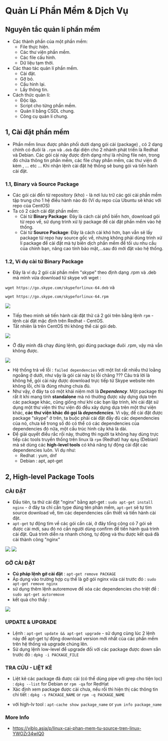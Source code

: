 # Quản Lí Phần Mềm & Dịch Vụ
## Nguyên tắc quản lí phần mềm
* Các thành phần của một phần mềm:
  - File thực hiện.
  - Các thư viện phần mềm.
  - Các file cấu hình.
  - Dữ liệu tạm thời.
* Các thao tác quản lí phần mềm.
  - Cài đặt.
  - Gỡ bỏ.
  - Cấu hình lại.
  - Lấy thông tin.
* Cách thức quản lí:
  - Độc lập.
  - Script cho từng phần mềm.
  - Quản lí bằng CSDL chung.
  - Công cụ quản lí chung.
## 1, Cài đặt phần mềm
* Phần mềm linux được phân phối dưới dạng gói cài (package) , có 2 dạng chính có đuôi là `.rpm` và `.deb` đại diện cho 2 nhánh phát triển là Redhat và Debian. Các gói cài này được định dạng như là những file nén, trong đó chứa thông tin phần mềm, các file chạy phần mềm, các thư viện đi kèm , ... etc ... Khi nhận lệnh cài đặt hệ thống sẽ bung gói và tiến hành cài đặt.
### 1.1, Binary và Source Package
* Các gói cài đến từ repository (kho) - là nơi lưu trữ các gói cài phần mềm tập trung cho 1 hệ điều hành nào đó (Ví dụ repo của Ubuntu sẽ khác với repo của CentOS)
* Ta có 2 cách cài đặt phần mềm:
  - Cài từ **Binary Package**: Đây là cách cài phổ biến hơn, download gói từ repo về, sử dụng trình xử lý package để cài đặt phần mềm vào hệ thống.
  - Cài từ **Source Package**: Đây là cách cài khó hơn, bạn vẫn sẽ lấy package từ repo hay source gốc về, nhưng không phải dùng trình xử lí package để cài đặt mà tự biên dịch phần mềm để tối ưu nhu cầu của chính bạn, nâng cao tính bảo mật,...sau đó mới đặt vào hệ thống.
### 1.2, Ví dụ cài từ Binary Package
- Đây là ví dụ 2 gói cài phần mềm "skype" theo định dạng .rpm và .deb mà mình vừa download từ skype với wget :
 
 ```` wget https://go.skype.com/skypeforlinux-64.deb ```` và
 
 ```` wget https://go.skype.com/skypeforlinux-64.rpm ````
 
  <img src="https://github.com/tulha161/linux/blob/main/images/09.03.png">
 
 - Tiếp theo mình sẽ tiến hành cài đặt thử cả 2 gói trên bằng lệnh ````rpm```` - lệnh cài đặt mặc định trên Redhat - CentOS.
 - Tất nhiên là trên CentOS thì không thể cài gói deb.
 <img src="https://github.com/tulha161/linux/blob/main/images/09.04.png">
 
 - Ở đây mình đã chạy đúng lệnh, gọi đúng package đuôi .rpm, vậy mà vẫn không được.
 
 <img src="https://github.com/tulha161/linux/blob/main/images/09.05.png">
 
 - Hệ thống trả về lỗi : ````failed dependencies```` với một list rất nhiều thứ loằng ngoằng ở dưới, như vậy là gói cài này bị lỗi chăng ??? Câu trả lời là không hề, gói cài này được download trực tiếp từ Skype website nên không lỗi, chỉ là đúng nhưng chưa đủ.
 - Như vậy, ở đây ta có một khái niệm mới là ***Dependency***. Một package thì rất ít khi mang tính **standalone** mà nó thường được xây dựng dựa trên các package khác, cũng giống như khi các bạn lập trình, khi cài đặt sử dụng một thư viện thì thư viện đó đều xây dựng dựa trên một thư viện khác, **các thư viện khác đó gọi là *dependencies***. Vì vậy, để cài đặt được package "skype" ở trên, ta buộc phải cài đặt đầy đủ các dependencies của nó, chưa kể trong số đó có thể có các dependencies của dependencies đó nữa, một cấu trúc hình cây khá là dài. 
 - Để giải quyết điều rắc rối này, thường thì người ta không hay dùng trực tiếp các tools truyền thống trên linux là ````rpm```` (Redhat) hay ````dpkg```` (Debian) mà sẽ dùng các **high-level tools** có khả năng tự động cài đặt các dependencies luôn. Ví dụ như: 
 	- Redhat : yum, dnf
 	- Debian : apt, apt-get
## 2, High-level Package Tools
### CÀI ĐẶT
* Đầu tiên, ta thử cài đặt "nginx" bằng apt-get :
 ```` sudo apt-get install nginx ```` - ở đây ta chỉ cần type đúng tên phần mềm, `apt-get` sẽ tự tìm source download về, tìm các dependencies cần thiết và tiến hành cài đặt.
* `apt-get` tự động tìm về các gói cần cài, ở đây tổng cộng có 7 gói sẽ được cài mới, sau đó nó cần người dùng confirm để tiến hành quá trình cài đặt. Quá trình diễn ra nhanh chóng, tự động và thu được kết quả đã cài thành công "nginx" 
 <img src="https://github.com/tulha161/linux/blob/main/images/09.06.png">
 <img src="https://github.com/tulha161/linux/blob/main/images/9.7.png">


### GỠ CÀI ĐẶT
- **Cú pháp lệnh gỡ cài đặt** : ```` apt-get remove PACKAGE ````
- Áp dụng vào trường hợp cụ thể là gỡ gói nginx vừa cài trước đó : 
 ```` sudo apt-get remove nginx ````
- sử dụng thêm lệnh autoremove để xóa các dependencies cho triệt để :
 ```` sudo apt-get autoremove ````
- kết quả cho thấy :
 <img src="https://github.com/tulha161/linux/blob/main/images/9.8.png">

### UPDATE & UPGRADE	
- Lệnh : ````apt-get update && apt-get upgrade```` - sử dụng cùng lúc 2 lệnh này để apt-get tự động download version mới nhất của các phần mềm trên hệ thống và upgrade chúng lên. 
- Sử dụng lệnh low-level để upgrade đối với các package được down sẵn trước đó : 
 ```` dpkg -i PACKAGE_FILE ````
 
### TRA CỨU - LIỆT KÊ 
- Liệt kê các package đã được cài (có thể dùng pipe với grep cho tiện lọc)  : 
 ```` dpkg --list ```` for Debian or
 ```` rpm -qa ```` for RedHat
- Xác định xem package được cài chưa, nếu rồi thì hiện thị các thông tin chi tiết : 
 ```` dpkg -s PACKAGE_NAME ```` or 
 ```` rpm -q PACKAGE_NAME ````
 * với high-lv tool :
 ```` apt-cache show package_name ```` or
 ```` yum info package_name ````
### More Info 
* https://viblo.asia/p/linux-cai-phan-mem-tu-source-tren-linux-YWOZr34wlQ0
